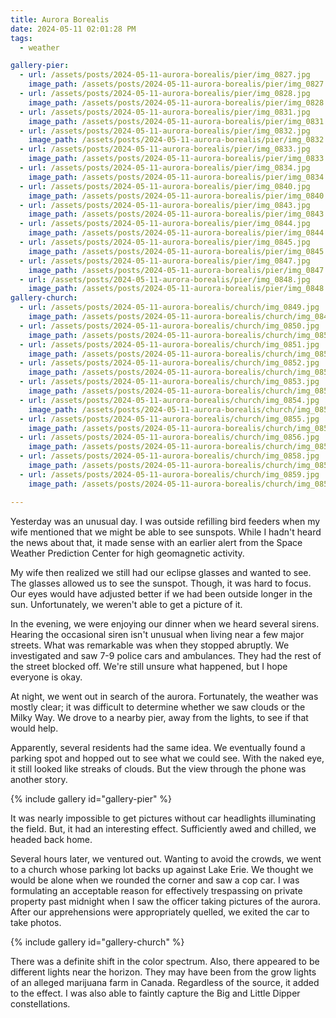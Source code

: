 ```yaml
---
title: Aurora Borealis
date: 2024-05-11 02:01:28 PM
tags:
  - weather

gallery-pier:    
  - url: /assets/posts/2024-05-11-aurora-borealis/pier/img_0827.jpg
    image_path: /assets/posts/2024-05-11-aurora-borealis/pier/img_0827.jpg
  - url: /assets/posts/2024-05-11-aurora-borealis/pier/img_0828.jpg
    image_path: /assets/posts/2024-05-11-aurora-borealis/pier/img_0828.jpg
  - url: /assets/posts/2024-05-11-aurora-borealis/pier/img_0831.jpg
    image_path: /assets/posts/2024-05-11-aurora-borealis/pier/img_0831.jpg
  - url: /assets/posts/2024-05-11-aurora-borealis/pier/img_0832.jpg
    image_path: /assets/posts/2024-05-11-aurora-borealis/pier/img_0832.jpg
  - url: /assets/posts/2024-05-11-aurora-borealis/pier/img_0833.jpg
    image_path: /assets/posts/2024-05-11-aurora-borealis/pier/img_0833.jpg
  - url: /assets/posts/2024-05-11-aurora-borealis/pier/img_0834.jpg
    image_path: /assets/posts/2024-05-11-aurora-borealis/pier/img_0834.jpg
  - url: /assets/posts/2024-05-11-aurora-borealis/pier/img_0840.jpg
    image_path: /assets/posts/2024-05-11-aurora-borealis/pier/img_0840.jpg
  - url: /assets/posts/2024-05-11-aurora-borealis/pier/img_0843.jpg
    image_path: /assets/posts/2024-05-11-aurora-borealis/pier/img_0843.jpg
  - url: /assets/posts/2024-05-11-aurora-borealis/pier/img_0844.jpg
    image_path: /assets/posts/2024-05-11-aurora-borealis/pier/img_0844.jpg
  - url: /assets/posts/2024-05-11-aurora-borealis/pier/img_0845.jpg
    image_path: /assets/posts/2024-05-11-aurora-borealis/pier/img_0845.jpg
  - url: /assets/posts/2024-05-11-aurora-borealis/pier/img_0847.jpg
    image_path: /assets/posts/2024-05-11-aurora-borealis/pier/img_0847.jpg
  - url: /assets/posts/2024-05-11-aurora-borealis/pier/img_0848.jpg
    image_path: /assets/posts/2024-05-11-aurora-borealis/pier/img_0848.jpg
gallery-church:
  - url: /assets/posts/2024-05-11-aurora-borealis/church/img_0849.jpg
    image_path: /assets/posts/2024-05-11-aurora-borealis/church/img_0849.jpg
  - url: /assets/posts/2024-05-11-aurora-borealis/church/img_0850.jpg
    image_path: /assets/posts/2024-05-11-aurora-borealis/church/img_0850.jpg
  - url: /assets/posts/2024-05-11-aurora-borealis/church/img_0851.jpg
    image_path: /assets/posts/2024-05-11-aurora-borealis/church/img_0851.jpg
  - url: /assets/posts/2024-05-11-aurora-borealis/church/img_0852.jpg
    image_path: /assets/posts/2024-05-11-aurora-borealis/church/img_0852.jpg
  - url: /assets/posts/2024-05-11-aurora-borealis/church/img_0853.jpg
    image_path: /assets/posts/2024-05-11-aurora-borealis/church/img_0853.jpg
  - url: /assets/posts/2024-05-11-aurora-borealis/church/img_0854.jpg
    image_path: /assets/posts/2024-05-11-aurora-borealis/church/img_0854.jpg
  - url: /assets/posts/2024-05-11-aurora-borealis/church/img_0855.jpg
    image_path: /assets/posts/2024-05-11-aurora-borealis/church/img_0855.jpg
  - url: /assets/posts/2024-05-11-aurora-borealis/church/img_0856.jpg
    image_path: /assets/posts/2024-05-11-aurora-borealis/church/img_0856.jpg
  - url: /assets/posts/2024-05-11-aurora-borealis/church/img_0858.jpg
    image_path: /assets/posts/2024-05-11-aurora-borealis/church/img_0858.jpg
  - url: /assets/posts/2024-05-11-aurora-borealis/church/img_0859.jpg
    image_path: /assets/posts/2024-05-11-aurora-borealis/church/img_0859.jpg

---
```

Yesterday was an unusual day. I was outside refilling bird feeders when my wife mentioned that we might be able to see sunspots. While I hadn't heard the news about that, it made sense with an earlier alert from the Space Weather Prediction Center for high geomagnetic activity.

My wife then realized we still had our eclipse glasses and wanted to see. The glasses allowed us to see the sunspot. Though, it was hard to focus. Our eyes would have adjusted better if we had been outside longer in the sun. Unfortunately, we weren't able to get a picture of it.

In the evening, we were enjoying our dinner when we heard several sirens. Hearing the occasional siren isn't unusual when living near a few major streets. What was remarkable was when they stopped abruptly. We investigated and saw 7-9 police cars and ambulances. They had the rest of the street blocked off. We're still unsure what happened, but I hope everyone is okay.

At night, we went out in search of the aurora. Fortunately, the weather was mostly clear; it was difficult to determine whether we saw clouds or the Milky Way. We drove to a nearby pier, away from the lights, to see if that would help.

Apparently, several residents had the same idea. We eventually found a parking spot and hopped out to see what we could see. With the naked eye, it still looked like streaks of clouds. But the view through the phone was another story.

{% include gallery id="gallery-pier" %}

It was nearly impossible to get pictures without car headlights illuminating the field. But, it had an interesting effect. Sufficiently awed and chilled, we headed back home.

Several hours later, we ventured out. Wanting to avoid the crowds, we went to a church whose parking lot backs up against Lake Erie. We thought we would be alone when we rounded the corner and saw a cop car. I was formulating an acceptable reason for effectively trespassing on private property past midnight when I saw the officer taking pictures of the aurora. After our apprehensions were appropriately quelled, we exited the car to take photos.  

{% include gallery id="gallery-church" %}

There was a definite shift in the color spectrum. Also, there appeared to be different lights near the horizon. They may have been from the grow lights of an alleged marijuana farm in Canada. Regardless of the source, it added to the effect. I was also able to faintly capture the Big and Little Dipper constellations.

